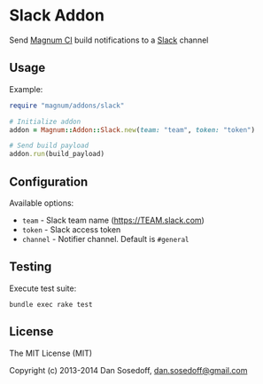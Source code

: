 # Slack Addon

Send [Magnum CI](http://magnum-ci.com) build notifications to a [Slack](http://slack.com) channel

## Usage

Example:

```ruby
require "magnum/addons/slack"

# Initialize addon
addon = Magnum::Addon::Slack.new(team: "team", token: "token")

# Send build payload
addon.run(build_payload)
```

## Configuration

Available options:

- `team`     - Slack team name (https://TEAM.slack.com)
- `token`    - Slack access token
- `channel`  - Notifier channel. Default is `#general`

## Testing

Execute test suite:

```
bundle exec rake test
```

## License

The MIT License (MIT)

Copyright (c) 2013-2014 Dan Sosedoff, <dan.sosedoff@gmail.com>